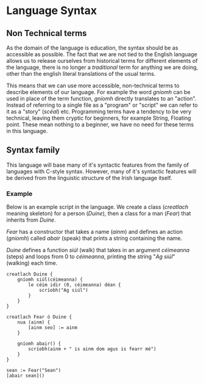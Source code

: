 # Language Syntax

## Non Technical terms

As the domain of the language is education, the syntax should be as accessible as possible. The fact that we are not tied to the English language allows us to release ourselves from historical terms for different elements of the language, there is no longer a *traditional* term for anything we are doing, other than the english literal translations of the usual terms. 

This means that we can use more accessible, non-technical terms to describe elements of our language. For example the word *gníomh* can be used in place of the term function, *gníomh* directly translates to an "action". Instead of referring to a single file as a "program" or "script" we can refer to it as a "story" (*scéal*) etc. Programming terms have a tendency to be very technical, leaving them cryptic for beginners, for example String, Floating point. These mean nothing to a beginner, we have no need for these terms in this language.

## Syntax family

This language will base many of it's syntactic features from the family of languages with C-style syntax. However, many of it's syntactic features will be derived from the linguistic structure of the Irish language itself.

### Example
Below is an example script in the language. We create a class (*creatlach* meaning skeleton) for a person (*Duine*), then a class for a man (*Fear*) that inherits from *Duine*.

*Fear* has a constructor that takes a name (*ainm*) and defines an action (*gníomh*) called *abair* (speak) that prints a string containing the name.

*Duine* defines a function *siúl* (walk) that takes in an argument *céimeanna* (steps) and loops from 0 to *céimeanna*, printing the string "*Ag siúl*" (walking) each time.

```
creatlach Duine {
    gníomh siúl(céimeanna) {
        le céim idir (0, céimeanna) déan {
            scríobh("Ag siúl")
        }
    }
}

creatlach Fear ó Duine {
    nua (ainm) {
        [ainm seo] := ainm
    }

    gníomh abair() {
        scríobh(ainm + " is ainm dom agus is fearr mé")
    }
}

sean := Fear("Sean")
[abair sean]()
```
